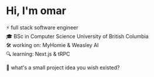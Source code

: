 # Hi, I'm omar  
⚡ full stack software engineer  
🎓 BSc in Computer Science University of British Columbia  
🛠 working on: MyHomie & Weasley AI  
🔍 learning:  Next.js & tRPC

🧩 what's a small project idea you wish existed?


<!-- Proudly created with GPRM ( https://gprm.itsvg.in ) -->
